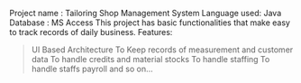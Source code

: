 Project name : Tailoring Shop Management System
Language used: Java 
Database : MS Access 
This project has basic functionalities that make easy to track records of daily business.
Features:
> UI Based Architecture 
> To Keep records of measurement and customer data
> To handle credits and material stocks
> To handle staffing
> To handle staffs payroll and so on...
